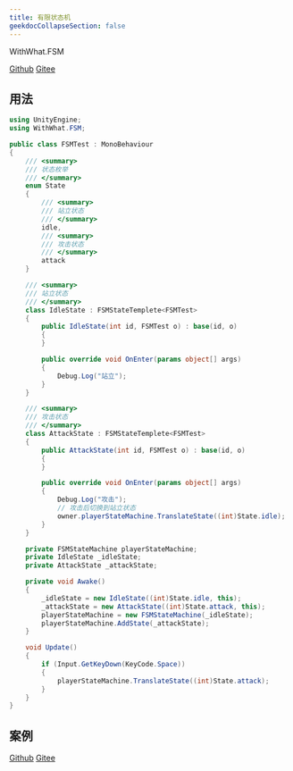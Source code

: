 ```yaml
---
title: 有限状态机
geekdocCollapseSection: false
---
```


WithWhat.FSM

[Github](https://github.com/AlanWeekend/WithWhatForUnity/tree/upm/Runtime/FSM)
[Gitee](https://gitee.com/week233/with_what_for_unity/tree/upm/Runtime/FSM)

## 用法
```C#
using UnityEngine;
using WithWhat.FSM;

public class FSMTest : MonoBehaviour
{
    /// <summary>
    /// 状态枚举
    /// </summary>
    enum State
    { 
        /// <summary>
        /// 站立状态
        /// </summary>
        idle,
        /// <summary>
        /// 攻击状态
        /// </summary>
        attack
    }

    /// <summary>
    /// 站立状态
    /// </summary>
    class IdleState : FSMStateTemplete<FSMTest>
    {
        public IdleState(int id, FSMTest o) : base(id, o)
        {
        }

        public override void OnEnter(params object[] args)
        {
            Debug.Log("站立");
        }
    }

    /// <summary>
    /// 攻击状态
    /// </summary>
    class AttackState : FSMStateTemplete<FSMTest>
    {
        public AttackState(int id, FSMTest o) : base(id, o)
        {
        }

        public override void OnEnter(params object[] args)
        {
            Debug.Log("攻击");
            // 攻击后切换到站立状态
            owner.playerStateMachine.TranslateState((int)State.idle);
        }
    }

    private FSMStateMachine playerStateMachine;
    private IdleState _idleState;
    private AttackState _attackState;

    private void Awake()
    {
        _idleState = new IdleState((int)State.idle, this);
        _attackState = new AttackState((int)State.attack, this);
        playerStateMachine = new FSMStateMachine(_idleState);
        playerStateMachine.AddState(_attackState);
    }

    void Update()
    {
        if (Input.GetKeyDown(KeyCode.Space))
        {
            playerStateMachine.TranslateState((int)State.attack);
        }
    }
}
```
## 案例
[Github](https://github.com/AlanWeekend/WithWhatForUnity/tree/master/Assets/Example/FSM)
[Gitee](https://gitee.com/week233/with_what_for_unity/tree/master/Assets/Example/FSM)